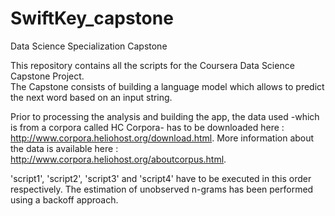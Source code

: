 # SwiftKey_capstone
Data Science Specialization Capstone

This repository contains all the scripts for the Coursera Data Science Capstone Project.   
The Capstone consists of building a language model which allows to predict the next word based on an input string.

Prior to processing the analysis and building the app, the data used -which is from a corpora called HC Corpora- has to be downloaded 
here : http://www.corpora.heliohost.org/download.html. More information about the data is available here :  http://www.corpora.heliohost.org/aboutcorpus.html.

'script1', 'script2', 'script3' and 'script4' have to be executed in this order respectively. 
The estimation of unobserved n-grams has been performed using a backoff approach.
